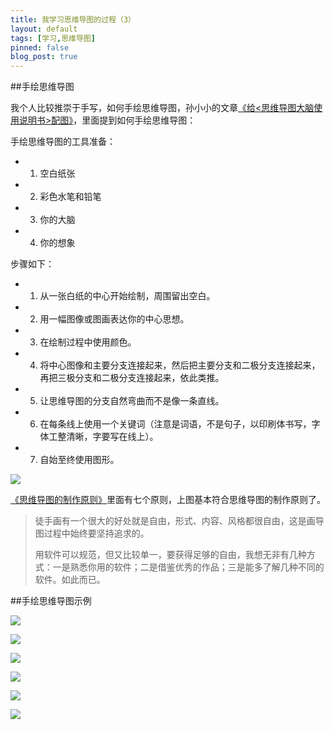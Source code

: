 ```yaml
---
title: 我学习思维导图的过程（3）
layout: default
tags: [学习,思维导图]
pinned: false
blog_post: true
---
```



##手绘思维导图

我个人比较推崇于手写，如何手绘思维导图，孙小小的文章[《给<思维导图大脑使用说明书>配图》](http://xiaoxiaosun1978.blog.sohu.com/62130566.html)，里面提到如何手绘思维导图：

手绘思维导图的工具准备：

- 1. 空白纸张
- 2. 彩色水笔和铅笔
- 3. 你的大脑
- 4. 你的想象

步骤如下：

- 1. 从一张白纸的中心开始绘制，周围留出空白。
- 2. 用一幅图像或图画表达你的中心思想。
- 3. 在绘制过程中使用颜色。
- 4. 将中心图像和主要分支连接起来，然后把主要分支和二极分支连接起来，再把三极分支和二极分支连接起来，依此类推。
- 5. 让思维导图的分支自然弯曲而不是像一条直线。
- 6. 在每条线上使用一个关键词（注意是词语，不是句子，以印刷体书写，字体工整清晰，字要写在线上）。
- 7. 自始至终使用图形。

![](http://cnfeat.qiniudn.com/11554b57473.jpg)

[《思维导图的制作原则》](http://www.read.org.cn/html/92-thinking-of-the-production-principle.html)里面有七个原则，上图基本符合思维导图的制作原则了。

>徒手画有一个很大的好处就是自由，形式、内容、风格都很自由，这是画导图过程中始终要坚持追求的。
>
>用软件可以规范，但又比较单一，要获得足够的自由，我想无非有几种方式：一是熟悉你用的软件；二是借鉴优秀的作品；三是能多了解几种不同的软件。如此而已。

##手绘思维导图示例

![](http://cnfeat.qiniudn.com/76ab6ccbfdccbf3df4e9139b566e5b52.jpg)

![](http://cnfeat.qiniudn.com/%E5%9B%BE%E5%83%8F%202014-03-112-001.png)

![](http://cnfeat.qiniudn.com/0c7c6a4f497ffa2f5abeea49bb46a655.gif)

![](http://cnfeat.qiniudn.com/115c3816cb8.jpg)

![](http://cnfeat.qiniudn.com/9238d6410da6d14598f0ec5a4c337d37.png)

![](http://cnfeat.qiniudn.com/d74df43c0982b155d2a918ee7aef9756.jpeg)





